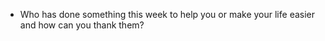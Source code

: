 - Who has done something this week to help you or make your life easier and how can you thank them?
